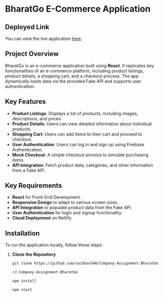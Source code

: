 # BharatGo E-Commerce Application

## Deployed Link
You can view the live application [here](https://bharatgo-e-commerce-author-vaibhav-m.netlify.app/).

## Project Overview
BharatGo is an e-commerce application built using **React**. It replicates key functionalities of an e-commerce platform, including product listings, product details, a shopping cart, and a checkout process. The app dynamically loads data via the provided Fake API and supports user authentication.

## Key Features
- **Product Listings**: Displays a list of products, including images, descriptions, and prices.
- **Product Details**: Users can view detailed information about individual products.
- **Shopping Cart**: Users can add items to their cart and proceed to checkout.
- **User Authentication**: Users can log in and sign up using Firebase Authentication.
- **Mock Checkout**: A simple checkout process to simulate purchasing items.
- **API Integration**: Fetch product data, categories, and other information from a Fake API.

## Key Requirements
- **React** for Front-End Development.
- **Responsive Design** to adapt to various screen sizes.
- **API Integration** to populate product data from the Fake API.
- **User Authentication** for login and signup functionality.
- **Cloud Deployment** on Netlify.

## Installation

To run the application locally, follow these steps:

1. **Clone the Repository**
   ```bash
   git clone https://github.com/vaibhav540/Company-Assignment-BharatGo.git

   cd Company-Assignment-BharatGo

   npm install

   npm start
